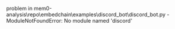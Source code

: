 problem in mem0-analysis\repo\embedchain\examples\discord_bot\discord_bot.py - ModuleNotFoundError: No module named 'discord'
